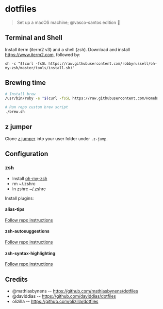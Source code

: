 # dotfiles

> Set up a macOS machine; @vasco-santos edition 🔧

## Terminal and Shell

Install iterm (iterm2 v3) and a shell (zsh). Download and install https://www.iterm2.com, followed by:

```
sh -c "$(curl -fsSL https://raw.githubusercontent.com/robbyrussell/oh-my-zsh/master/tools/install.sh)"
```

## Brewing time

```sh
# Install brew
/usr/bin/ruby -e "$(curl -fsSL https://raw.githubusercontent.com/Homebrew/install/master/install)"

# Run repo custom brew script
./brew.sh
```

## z jumper

Clone [z jumper](https://github.com/rupa/z) into your user folder under `.z-jump`.

## Configuration

### zsh

- Install [oh-my-zsh](https://github.com/ohmyzsh/ohmyzsh#basic-installation)
- rm ~/.zshrc
- ln zshrc ~/.zshrc

Install plugins:

#### alias-tips

[Follow repo instructions](https://github.com/djui/alias-tips#oh-my-zsh)

#### zsh-autosuggestions

[Follow repo instructions](https://github.com/zsh-users/zsh-autosuggestions/blob/master/INSTALL.md#oh-my-zsh)

#### zsh-syntax-highlighting

[Follow repo instructions](https://github.com/zsh-users/zsh-syntax-highlighting/blob/master/INSTALL.md#oh-my-zsh)

## Credits

- @mathiasbynens -- https://github.com/mathiasbynens/dotfiles
- @daviddias -- https://github.com/daviddias/dotfiles
- olizilla -- https://github.com/olizilla/dotfiles
